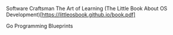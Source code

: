Software Craftsman
The Art of Learning
(The Little Book About OS Development)[https://littleosbook.github.io/book.pdf]

Go Programming Blueprints
